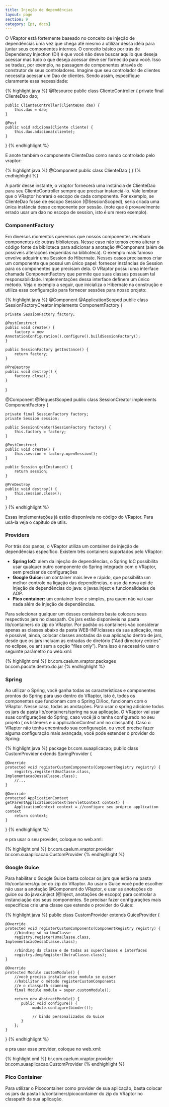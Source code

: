 ```yaml
---
title: Injeção de dependências
layout: page
section: 9
category: [pt, docs]
---
```


O VRaptor está fortemente baseado no conceito de injeção de dependências uma vez que chega até mesmo a utilizar dessa idéia para juntar seus componentes internos.
O conceito básico por trás de Dependency Injection (DI) é que você não deve buscar aquilo que deseja acessar mas tudo o que deseja acessar deve ser fornecido para você.
Isso se traduz, por exemplo, na passagem de componentes através do construtor de seus controladores. Imagine que seu controlador de clientes necessita acessar um Dao de clientes. Sendo assim, especifique claramente essa necessidade:

{% highlight java %}
@Resource
public class ClienteController {
    private final ClienteDao dao;
    
    public ClienteController(ClienteDao dao) {
        this.dao = dao;
    }

    @Post
    public void adiciona(Cliente cliente) {
        this.dao.adiciona(cliente);
    }
    
}
{% endhighlight %}

E anote também o componente ClienteDao como sendo controlado pelo vraptor:

{% highlight java %}
@Component
public class ClienteDao {
}
{% endhighlight %}

A partir desse instante, o vraptor fornecerá uma instância de ClienteDao para seu ClienteController sempre que precisar instanciá-lo. Vale lembrar que o VRaptor honrará o escopo de cada componente. Por exemplo, se ClienteDao fosse de escopo Session (@SessionScoped), seria criada uma única instância desse componente por sessão. (note que é provavelmente errado usar um dao no escopo de session, isto é um mero exemplo).

<h3>ComponentFactory</h3>

Em diversos momentos queremos que nossos componentes recebam componentes de outras bibliotecas. Nesse caso não temos como alterar o código fonte da biblioteca para adicionar a anotação @Component (além de possíveis alterações requeridas na biblioteca).
O exemplo mais famoso envolve adquirir uma Session do Hibernate. Nesses casos precisamos criar um componente que possui um único papel: fornecer instâncias de Session para os componentes que precisam dela.
O VRaptor possui uma interface chamada ComponentFactory que permite que suas classes possuam tal responsabilidade. Implementações dessa interface definem um único método. Veja o exemplo a seguir, que inicializa o Hibernate na construção e utiliza essa configuração para fornecer sessões para nosso projeto:

{% highlight java %}
@Component
@ApplicationScoped
public class SessionFactoryCreator implements ComponentFactory<SessionFactory> {

    private SessionFactory factory;
    
    @PostConstruct
    public void create() {
        factory = new AnnotationConfiguration().configure().buildSessionFactory();
    }
    
    public SessionFactory getInstance() {
        return factory;
    }
    
    @PreDestroy
    public void destroy() {
        factory.close();
    }
    
}

@Component
@RequestScoped
public class SessionCreator implements ComponentFactory<Session> {

    private final SessionFactory factory;
    private Session session;

    public SessionCreator(SessionFactory factory) {
        this.factory = factory;
    }

    @PostConstruct
    public void create() {
        this.session = factory.openSession();
    }

    public Session getInstance() {
        return session;
    }

    @PreDestroy
    public void destroy() {
        this.session.close();
    }
}
{% endhighlight %}

Essas implementações já estão disponíveis no código do VRaptor. Para usá-la veja o capítulo de utils.

<h3>Providers</h3>

Por trás dos panos, o VRaptor utiliza um container de injeção de dependências específico. Existem três containers suportados pelo VRaptor:

<ul>
<li><strong>Spring IoC:</strong> além da injeção de dependências, o Spring IoC possibilita usar qualquer outro componente do Spring integrado com o VRaptor, sem precisar de configurações</li>

<li><strong>Google Guice:</strong> um container mais leve e rápido, que possibilita um melhor controle na ligação das dependências, o uso da nova api de injeção de dependências do java: o javax.inject e funcionalidades de AOP.</li>

<li><strong>Pico container:</strong> um container leve e simples, pra quem não vai usar nada além de injeção de dependências.</li>
</ul>

Para selecionar qualquer um desses containers basta colocars seus respectivos jars no classpath. Os jars estão disponíveis na pasta lib/containers do zip do VRaptor.
Por padrão os containers vão considerar apenas as classes abaixo da pasta WEB-INF/classes da sua aplicação, mas é possível, ainda, colocar classes anotadas da sua aplicação dentro de jars, desde que os jars incluam as entradas de diretório ("Add directory entries" no eclipse, ou ant sem a opção "files only"). Para isso é necessário usar o seguinte parâmetro no web.xml:

{% highlight xml %}
<context-param>
    <param-name>br.com.caelum.vraptor.packages</param-name>
    <param-value>br.com.pacote.dentro.do.jar</param-value>
</context-param>
{% endhighlight %}

<h3>Spring</h3>

Ao utilizar o Spring, você ganha todas as características e componentes prontos do Spring para uso dentro do VRaptor, isto é, todos os componentes que funcionam com o Spring DI/Ioc, funcionam com o VRaptor. Nesse caso, todas as anotações.
Para usar o spring adicione todos os jars da pasta lib/containers/spring na sua aplicação.
O VRaptor vai usar suas configurações do Spring, caso você já o tenha configurado no seu projeto ( os listeners e o applicationContext.xml no classpath). Caso o VRaptor não tenha encontrado sua configuração, ou você precise fazer alguma configuração mais avançada, você pode estender o provider do Spring:

{% highlight java %}
package br.com.suaaplicacao;
public class CustomProvider extends SpringProvider {

    @Override
    protected void registerCustomComponents(ComponentRegistry registry) {
        registry.register(UmaClasse.class, ImplementacaoDessaClasse.class);
        //...
    }

    @Override
    protected ApplicationContext getParentApplicationContext(ServletContext context) {
        ApplicationContext context = //configure seu próprio application context
        return context;
    }
}
{% endhighlight %}

e pra usar o seu provider, coloque no web.xml:

{% highlight xml %}
<context-param>
    <param-name>br.com.caelum.vraptor.provider</param-name>
    <param-value>br.com.suaaplicacao.CustomProvider</param-value>
</context-param>
{% endhighlight %}

<h3>Google Guice</h3>

Para habilitar o Google Guice basta colocar os jars que estão na pasta lib/containers/guice do zip do VRaptor.
Ao usar o Guice você pode escolher não usar a anotação @Component do VRaptor, e usar as anotações do guice ou do javax.inject (@Inject, anotações de escopo) para controlar a instanciação dos seus componentes.
Se precisar fazer configurações mais específicas crie uma classe que estende o provider do Guice:

{% highlight java %}
public class CustomProvider extends GuiceProvider {

    @Override
    protected void registerCustomComponents(ComponentRegistry registry) {
        //binding só na UmaClasse
        registry.register(UmaClasse.class, ImplementacaoDessaClasse.class);
         
        //binding da classe e de todas as superclasses e interfaces
        registry.deepRegister(OutraClasse.class); 
    }
    
    @Override
    protected Module customModule() {
        //você precisa instalar esse modulo se quiser
        //habilitar o método registerCustomComponents
        //e o classpath scanning
        final Module module = super.customModule(); 
        
        return new AbstractModule() {
           public void configure() {
                module.configure(binder());
                
                // binds personalizados do Guice
           }
        };
    }
}
{% endhighlight %}

e pra usar esse provider, coloque no web.xml:

{% highlight xml %}
<context-param>
    <param-name>br.com.caelum.vraptor.provider</param-name>
    <param-value>br.com.suaaplicacao.CustomProvider</param-value>
</context-param>
{% endhighlight %}

<h3>Pico Container</h3>

Para utilizar o Picocontainer como provider de sua aplicação, basta colocar os jars da pasta lib/containers/picocontainer do zip do VRaptor no classpath da sua aplicação.
